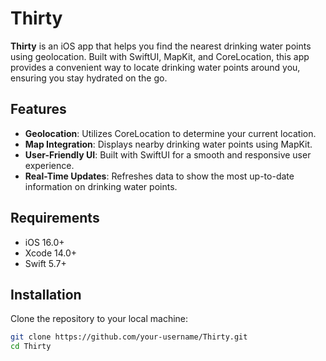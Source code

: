 # Thirty

**Thirty** is an iOS app that helps you find the nearest drinking water points using geolocation. Built with SwiftUI, MapKit, and CoreLocation, this app provides a convenient way to locate drinking water points around you, ensuring you stay hydrated on the go.

## Features

- **Geolocation**: Utilizes CoreLocation to determine your current location.
- **Map Integration**: Displays nearby drinking water points using MapKit.
- **User-Friendly UI**: Built with SwiftUI for a smooth and responsive user experience.
- **Real-Time Updates**: Refreshes data to show the most up-to-date information on drinking water points.

## Requirements

- iOS 16.0+
- Xcode 14.0+
- Swift 5.7+

## Installation

Clone the repository to your local machine:

```sh
git clone https://github.com/your-username/Thirty.git
cd Thirty

